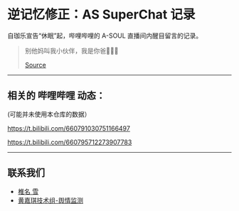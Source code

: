 # 逆记忆修正：AS SuperChat 记录
自珈乐宣告“休眠”起，哔哩哔哩的 A-SOUL 直播间内醒目留言的记录。
> 别他妈叫我小伙伴，我是你爸🖕😀🖕 
> 
> [Source](https://b23.tv/BV1Et4y1x72S)
---
## 相关的 哔哩哔哩 动态：

(可能并未使用本仓库的数据）

https://t.bilibili.com/660791030751166497

https://t.bilibili.com/660795712273907783

---

## 联系我们
 - [椎名 雪](mailto:asoul_mon@mabotoshiyuki.xyz)
 - [黄嘉琪技术组-舆情监测](mailto:PO@fightwithau.com)
